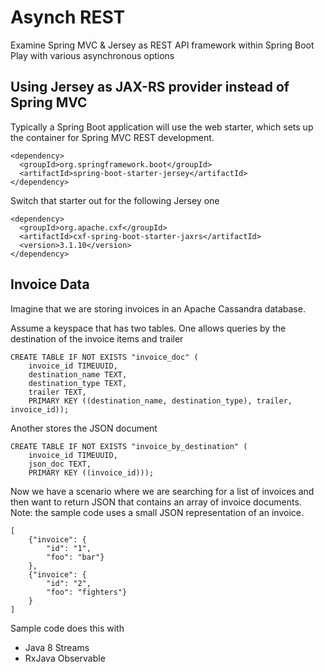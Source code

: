 # Asynch REST
Examine Spring MVC & Jersey as REST API framework within Spring Boot
Play with various asynchronous options 

## Using Jersey as JAX-RS provider instead of Spring MVC
Typically a Spring Boot application will use the web starter, which sets up the container for Spring MVC REST development.

    <dependency>
      <groupId>org.springframework.boot</groupId>
      <artifactId>spring-boot-starter-jersey</artifactId>
    </dependency>


Switch that starter out for the following Jersey one

    <dependency>
      <groupId>org.apache.cxf</groupId>
      <artifactId>cxf-spring-boot-starter-jaxrs</artifactId>
      <version>3.1.10</version>
    </dependency>

## Invoice Data
Imagine that we are storing invoices in an Apache Cassandra database.

Assume a keyspace that has two tables. 
One allows queries by the destination of the invoice items and trailer

	CREATE TABLE IF NOT EXISTS "invoice_doc" (
		invoice_id TIMEUUID,
		destination_name TEXT,
		destination_type TEXT,
		trailer TEXT,
		PRIMARY KEY ((destination_name, destination_type), trailer, invoice_id));

Another stores the JSON document
	
	CREATE TABLE IF NOT EXISTS "invoice_by_destination" (
		invoice_id TIMEUUID,
		json_doc TEXT,
		PRIMARY KEY ((invoice_id)));	


Now we have a scenario where we are searching for a list of invoices and then want to return JSON that contains an array of invoice documents. Note: the sample code uses a small JSON representation of an invoice.

	[
		{"invoice": {
			"id": "1",
			"foo": "bar"}
		},
		{"invoice": {
			"id": "2",
			"foo": "fighters"}
		}
	]

Sample code does this with
* Java 8 Streams
* RxJava Observable
